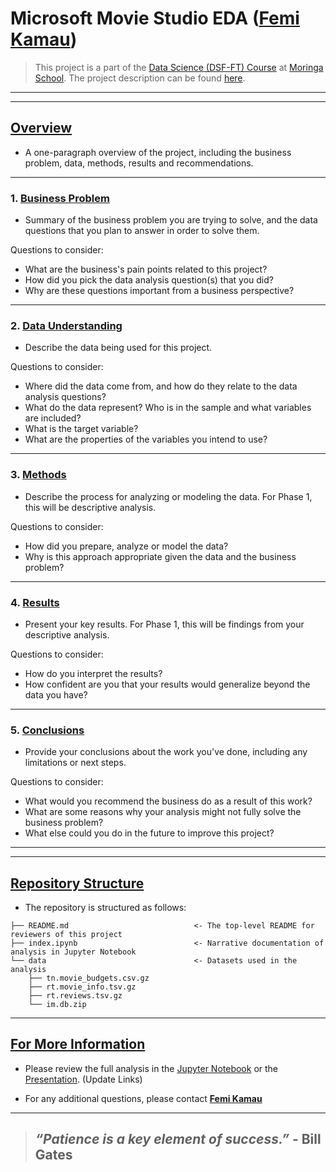 # **Microsoft Movie Studio EDA** ([Femi Kamau](https://github.com/ctrl-Karugu))

> This project is a part of the [Data Science (DSF-FT) Course](https://moringaschool.com/courses/data-science-course/) at [Moringa School](https://moringaschool.com/). The project description can be found [here](https://github.com/learn-co-curriculum/dsc-phase-1-project-v2-4).


---
---


## <u>Overview</u>

* A one-paragraph overview of the project, including the business problem, data, methods, results and recommendations.


---

### 1. <u>Business Problem</u>

* Summary of the business problem you are trying to solve, and the data questions that you plan to answer in order to solve them.

Questions to consider:

* What are the business's pain points related to this project?
* How did you pick the data analysis question(s) that you did?
* Why are these questions important from a business perspective?


---

### 2. <u>Data Understanding</u>

* Describe the data being used for this project.

Questions to consider:

* Where did the data come from, and how do they relate to the data analysis questions?
* What do the data represent? Who is in the sample and what variables are included?
* What is the target variable?
* What are the properties of the variables you intend to use?


---

### 3. <u>Methods</u>

* Describe the process for analyzing or modeling the data. For Phase 1, this will be descriptive analysis.

Questions to consider:

* How did you prepare, analyze or model the data?
* Why is this approach appropriate given the data and the business problem?


---

### 4. <u>Results</u>

* Present your key results. For Phase 1, this will be findings from your descriptive analysis.

Questions to consider:

* How do you interpret the results?
* How confident are you that your results would generalize beyond the data you have?


---

### 5. <u>Conclusions</u>

* Provide your conclusions about the work you've done, including any limitations or next steps.

Questions to consider:

* What would you recommend the business do as a result of this work?
* What are some reasons why your analysis might not fully solve the business problem?
* What else could you do in the future to improve this project?


---
---


## <u>Repository Structure</u>

* The repository is structured as follows:

```
├── README.md                            <- The top-level README for reviewers of this project
├── index.ipynb                          <- Narrative documentation of analysis in Jupyter Notebook
└── data                                 <- Datasets used in the analysis
    ├── tn.movie_budgets.csv.gz
    ├── rt.movie_info.tsv.gz
    ├── rt.reviews.tsv.gz
    └── im.db.zip            

```


---


## <u>For More Information</u>

* Please review the full analysis in the [Jupyter Notebook](./index.ipynb) or the [Presentation](./presentation.pdf). (Update Links)

* For any additional questions, please contact **[Femi Kamau](femikkamau@gmail.com)**


---


>## *“Patience is a key element of success.”* - Bill Gates
